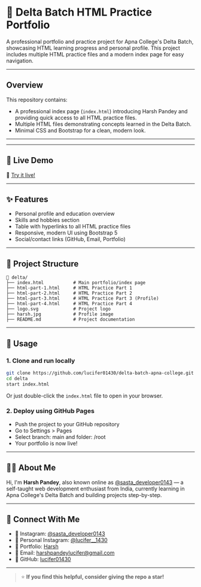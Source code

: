 



# 🚀 Delta Batch HTML Practice Portfolio

A professional portfolio and practice project for Apna College's Delta Batch, showcasing HTML learning progress and personal profile. This project includes multiple HTML practice files and a modern index page for easy navigation.

---

## Overview

This repository contains:
- A professional index page (`index.html`) introducing Harsh Pandey and providing quick access to all HTML practice files.
- Multiple HTML files demonstrating concepts learned in the Delta Batch.
- Minimal CSS and Bootstrap for a clean, modern look.

---
---


## 📸 Live Demo

🚀 [Try it live!](https://lucifer01430.github.io/delta-batch-apna-college/)

---
## ✨ Features

- Personal profile and education overview
- Skills and hobbies section
- Table with hyperlinks to all HTML practice files
- Responsive, modern UI using Bootstrap 5
- Social/contact links (GitHub, Email, Portfolio)

---

## 📁 Project Structure

```
📁 delta/
├── index.html           # Main portfolio/index page
├── html-part-1.html     # HTML Practice Part 1
├── html-part-2.html     # HTML Practice Part 2
├── html-part-3.html     # HTML Practice Part 3 (Profile)
├── html-part-4.html     # HTML Practice Part 4
├── logo.svg             # Project logo
├── harsh.jpg            # Profile image
├── README.md            # Project documentation
```

---

## 🚀 Usage

### 1. Clone and run locally

```bash
git clone https://github.com/lucifer01430/delta-batch-apna-college.git
cd delta
start index.html
```
Or just double-click the `index.html` file to open in your browser.

### 2. Deploy using GitHub Pages

- Push the project to your GitHub repository
- Go to Settings > Pages
- Select branch: main and folder: /root
- Your portfolio is now live!

---

## 🙋‍♂️ About Me

Hi, I'm **Harsh Pandey**, also known online as [@sasta_developer0143](https://www.instagram.com/sasta_developer0143) — a self-taught web development enthusiast from India, currently learning in Apna College's Delta Batch and building projects step-by-step.

---

## 🤝 Connect With Me

- 📸 Instagram: [@sasta_developer0143](https://www.instagram.com/sasta_developer0143)
- 📸 Personal Instagram: [@lucifer__1430](https://www.instagram.com/lucifer__1430)
- 💼 Portfolio: [Harsh](https://lucifer01430.github.io/Portfolio/)
- 📧 Email: harshpandeylucifer@gmail.com
- 🐙 GitHub: [lucifer01430](https://github.com/lucifer01430)

---

> ⭐ **If you find this helpful, consider giving the repo a star!**
